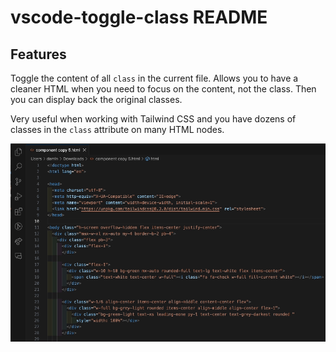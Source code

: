 # vscode-toggle-class README

## Features

Toggle the content of all `class` in the current file.
Allows you to have a cleaner HTML when you need to focus on the content, not the class.
Then you can display back the original classes.

Very useful when working with Tailwind CSS and you have dozens of classes in the `class` attribute on many HTML nodes.

![alt text](https://github.com/damln/vscode-toggle-class/blob/master/images/vscode-demo.gif "VSCode Toggle Class")
